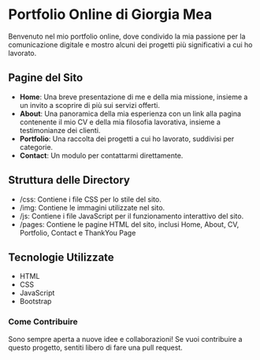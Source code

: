 <h1>Portfolio Online di Giorgia Mea</h1>
Benvenuto nel mio portfolio online, dove condivido la mia passione per la comunicazione digitale e mostro alcuni dei progetti più significativi a cui ho lavorato.

<h2>Pagine del Sito</h2>
<ul>
  <li><b>Home</b>: Una breve presentazione di me e della mia missione, insieme a un invito a scoprire di più sui servizi offerti.</li>
  <li><b>About</b>: Una panoramica della mia esperienza con un link alla pagina contenente il mio CV e della mia filosofia lavorativa, insieme a testimonianze dei clienti.</li>
  <li><b>Portfolio</b>: Una raccolta dei progetti a cui ho lavorato, suddivisi per categorie.</li>
  <li><b>Contact</b>: Un modulo per contattarmi direttamente.</li>
</ul>

<h2>Struttura delle Directory</h2>
<ul>
  <li>/css: Contiene i file CSS per lo stile del sito.</li>
  <li>/img: Contiene le immagini utilizzate nel sito.</li>
  <li>/js: Contiene i file JavaScript per il funzionamento interattivo del sito.</li>
  <li>/pages: Contiene le pagine HTML del sito, inclusi Home, About, CV, Portfolio, Contact e ThankYou Page</li>
</ul>

<h2>Tecnologie Utilizzate</h2>
<ul>
  <li>HTML</li>
  <li>CSS</li>
  <li>JavaScript</li>
  <li>Bootstrap</li>
</ul>

<h3>Come Contribuire</h3>
Sono sempre aperta a nuove idee e collaborazioni! Se vuoi contribuire a questo progetto, sentiti libero di fare una pull request.
